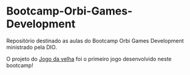 # Bootcamp-Orbi-Games-Development
Repositório destinado as aulas do Bootcamp Orbi Games Development ministrado pela DIO.

O projeto do <a href="https://tiagojunker.github.io/Bootcamp-Orbi-Games-Development/Projeto-Jogo-da-Velha/index.html" target="_blank">Jogo da velha</a> foi o primeiro jogo desenvolvido neste bootcamp!
